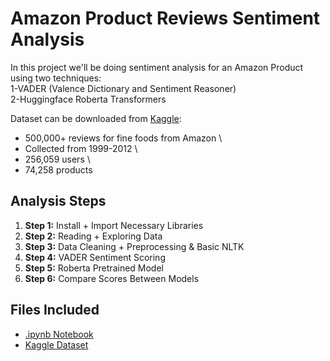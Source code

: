 # Amazon Product Reviews Sentiment Analysis

In this project we'll be doing sentiment analysis for an Amazon Product using two techniques: \
    1-VADER (Valence Dictionary and Sentiment Reasoner) \
    2-Huggingface Roberta Transformers

Dataset can be downloaded from [Kaggle](https://www.kaggle.com/datasets/snap/amazon-fine-food-reviews):
- 500,000+ reviews for fine foods from Amazon \
- Collected from 1999-2012 \
- 256,059 users \
- 74,258 products

## Analysis Steps

1. **Step 1:** Install + Import Necessary Libraries
2. **Step 2:** Reading + Exploring Data
3. **Step 3:** Data Cleaning + Preprocessing & Basic NLTK
4. **Step 4:** VADER Sentiment Scoring
5. **Step 5:** Roberta Pretrained Model
6. **Step 6:** Compare Scores Between Models

## Files Included
- [.ipynb Notebook](https://github.com/xavimmesia/amazon-product-sentiment-analysis/blob/main/Amazon%20Product%20Reviews%20Sentiment%20Analysis.ipynb)
- [Kaggle Dataset](https://www.kaggle.com/datasets/snap/amazon-fine-food-reviews)
